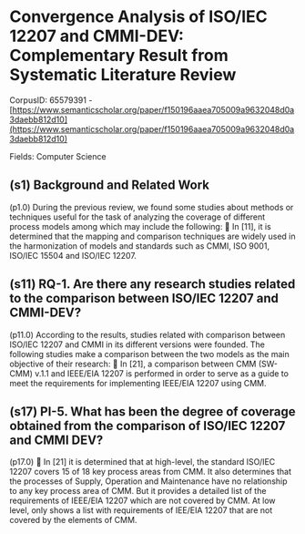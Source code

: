 # Convergence Analysis of ISO/IEC 12207 and CMMI-DEV: Complementary Result from Systematic Literature Review

CorpusID: 65579391 - [https://www.semanticscholar.org/paper/f150196aaea705009a9632048d0a3daebb812d10](https://www.semanticscholar.org/paper/f150196aaea705009a9632048d0a3daebb812d10)

Fields: Computer Science

## (s1) Background and Related Work
(p1.0) During the previous review, we found some studies about methods or techniques useful for the task of analyzing the coverage of different process models among which may include the following:  In [11], it is determined that the mapping and comparison techniques are widely used in the harmonization of models and standards such as CMMI, ISO 9001, ISO/IEC 15504 and ISO/IEC 12207.
## (s11) RQ-1. Are there any research studies related to the comparison between ISO/IEC 12207 and CMMI-DEV?
(p11.0) According to the results, studies related with comparison between ISO/IEC 12207 and CMMI in its different versions were founded. The following studies make a comparison between the two models as the main objective of their research:  In [21], a comparison between CMM (SW-CMM) v.1.1 and IEEE/EIA 12207 is performed in order to serve as a guide to meet the requirements for implementing IEEE/EIA 12207 using CMM.
## (s17) PI-5. What has been the degree of coverage obtained from the comparison of ISO/IEC 12207 and CMMI DEV?
(p17.0)  In [21] it is determined that at high-level, the standard ISO/IEC 12207 covers 15 of 18 key process areas from CMM. It also determines that the processes of Supply, Operation and Maintenance have no relationship to any key process area of CMM. But it provides a detailed list of the requirements of IEEE/EIA 12207 which are not covered by CMM. At low level, only shows a list with requirements of IEE/EIA 12207 that are not covered by the elements of CMM.
